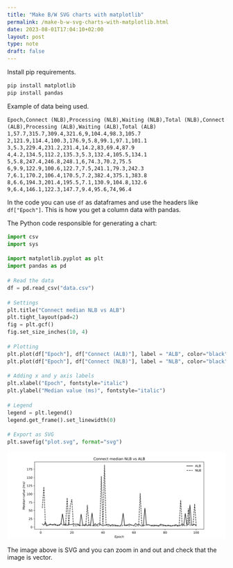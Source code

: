 ```yaml
---
title: "Make B/W SVG charts with matplotlib"
permalink: /make-b-w-svg-charts-with-matplotlib.html
date: 2023-08-01T17:04:10+02:00
layout: post
type: note
draft: false
---
```


Install pip requirements.

```sh
pip install matplotlib
pip install pandas
```

Example of data being used.

```text
Epoch,Connect (NLB),Processing (NLB),Waiting (NLB),Total (NLB),Connect (ALB),Processing (ALB),Waiting (ALB),Total (ALB)
1,57.7,315.7,309.4,321.6,9,104.4,98.3,105.7
2,121.9,114.4,100.3,176.9,5.8,99.1,97.1,101.1
3,5.3,229.4,231.2,231.4,14.2,83,69.4,87.9
4,4.2,134.5,112.2,135.3,5.3,132.4,105.5,134.1
5,5.8,247.4,246.8,248.1,6,74.3,70.2,75.5
6,9.9,122.9,100.6,122.7,7.5,241.1,79.3,242.3
7,6.1,170.2,106.4,170.5,7.2,382.4,375.1,383.8
8,6.6,194.3,201.4,195.5,7.1,130.9,104.8,132.6
9,6.4,146.1,122.3,147.7,9.4,95.6,74,96.4
```

In the code you can use `df` as dataframes and use the headers like `df["Epoch"]`.
This is how you get a column data with pandas.

The Python code responsible for generating a chart:

```python
import csv
import sys

import matplotlib.pyplot as plt
import pandas as pd

# Read the data
df = pd.read_csv("data.csv")

# Settings
plt.title("Connect median NLB vs ALB")
plt.tight_layout(pad=2)
fig = plt.gcf()
fig.set_size_inches(10, 4)

# Plotting
plt.plot(df["Epoch"], df["Connect (ALB)"], label = "ALB", color="black", linestyle="-")
plt.plot(df["Epoch"], df["Connect (NLB)"], label = "NLB", color="black", linestyle="--")

# Adding x and y axis labels
plt.xlabel("Epoch", fontstyle="italic")
plt.ylabel("Median value (ms)", fontstyle="italic")

# Legend
legend = plt.legend()
legend.get_frame().set_linewidth(0)

# Export as SVG
plt.savefig("plot.svg", format="svg")
```

![SVG Chart](/assets/notes/plot.svg)

The image above is SVG and you can zoom in and out and check that the image is vector.
